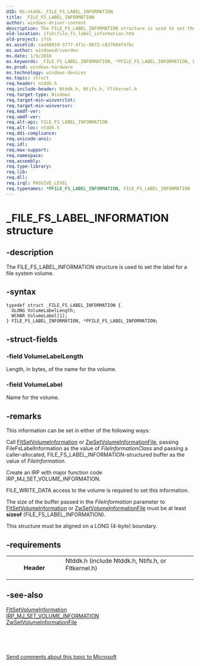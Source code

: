 ```yaml
---
UID: NS:ntddk._FILE_FS_LABEL_INFORMATION
title: _FILE_FS_LABEL_INFORMATION
author: windows-driver-content
description: The FILE_FS_LABEL_INFORMATION structure is used to set the label for a file system volume.
old-location: ifsk\file_fs_label_information.htm
old-project: ifsk
ms.assetid: cad48019-3777-4f1c-9872-c837604f47bc
ms.author: windowsdriverdev
ms.date: 1/9/2018
ms.keywords: _FILE_FS_LABEL_INFORMATION, *PFILE_FS_LABEL_INFORMATION, FILE_FS_LABEL_INFORMATION
ms.prod: windows-hardware
ms.technology: windows-devices
ms.topic: struct
req.header: ntddk.h
req.include-header: Ntddk.h, Ntifs.h, Fltkernel.h
req.target-type: Windows
req.target-min-winverclnt: 
req.target-min-winversvr: 
req.kmdf-ver: 
req.umdf-ver: 
req.alt-api: FILE_FS_LABEL_INFORMATION
req.alt-loc: ntddk.h
req.ddi-compliance: 
req.unicode-ansi: 
req.idl: 
req.max-support: 
req.namespace: 
req.assembly: 
req.type-library: 
req.lib: 
req.dll: 
req.irql: PASSIVE_LEVEL
req.typenames: *PFILE_FS_LABEL_INFORMATION, FILE_FS_LABEL_INFORMATION
---
```


# _FILE_FS_LABEL_INFORMATION structure



## -description
The FILE_FS_LABEL_INFORMATION structure is used to set the label for a file system volume. 



## -syntax

````
typedef struct _FILE_FS_LABEL_INFORMATION {
  ULONG VolumeLabelLength;
  WCHAR VolumeLabel[1];
} FILE_FS_LABEL_INFORMATION, *PFILE_FS_LABEL_INFORMATION;
````


## -struct-fields

### -field VolumeLabelLength

Length, in bytes, of the name for the volume. 


### -field VolumeLabel

Name for the volume. 


## -remarks
This information can be set in either of the following ways: 

Call <a href="..\fltkernel\nf-fltkernel-fltsetvolumeinformation.md">FltSetVolumeInformation</a> or <a href="..\ntifs\nf-ntifs-zwsetvolumeinformationfile.md">ZwSetVolumeInformationFile</a>, passing FileFsLabelInformation as the value of <i>FileInformationClass</i> and passing a caller-allocated, FILE_FS_LABEL_INFORMATION-structured buffer as the value of <i>FileInformation</i>. 

Create an IRP with major function code IRP_MJ_SET_VOLUME_INFORMATION. 

FILE_WRITE_DATA access to the volume is required to set this information. 

The size of the buffer passed in the <i>FileInformation</i> parameter to <a href="..\fltkernel\nf-fltkernel-fltsetvolumeinformation.md">FltSetVolumeInformation</a> or <a href="..\ntifs\nf-ntifs-zwsetvolumeinformationfile.md">ZwSetVolumeInformationFile</a> must be at least <b>sizeof</b> (FILE_FS_LABEL_INFORMATION). 

This structure must be aligned on a LONG (4-byte) boundary. 


## -requirements
<table>
<tr>
<th width="30%">
Header

</th>
<td width="70%">
<dl>
<dt>Ntddk.h (include Ntddk.h, Ntifs.h, or Fltkernel.h)</dt>
</dl>
</td>
</tr>
</table>

## -see-also
<dl>
<dt>
<a href="..\fltkernel\nf-fltkernel-fltsetvolumeinformation.md">FltSetVolumeInformation</a>
</dt>
<dt>
<a href="https://msdn.microsoft.com/library/windows/hardware/ff549415">IRP_MJ_SET_VOLUME_INFORMATION</a>
</dt>
<dt>
<a href="..\ntifs\nf-ntifs-zwsetvolumeinformationfile.md">ZwSetVolumeInformationFile</a>
</dt>
</dl>
 

 

<a href="mailto:wsddocfb@microsoft.com?subject=Documentation%20feedback [ifsk\ifsk]:%20FILE_FS_LABEL_INFORMATION structure%20 RELEASE:%20(1/9/2018)&amp;body=%0A%0APRIVACY STATEMENT%0A%0AWe use your feedback to improve the documentation. We don't use your email address for any other purpose, and we'll remove your email address from our system after the issue that you're reporting is fixed. While we're working to fix this issue, we might send you an email message to ask for more info. Later, we might also send you an email message to let you know that we've addressed your feedback.%0A%0AFor more info about Microsoft's privacy policy, see http://privacy.microsoft.com/en-us/default.aspx." title="Send comments about this topic to Microsoft">Send comments about this topic to Microsoft</a>

